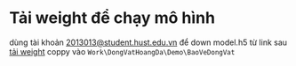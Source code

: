 # Tải weight để chạy mô hình

dùng tài khoản 2013013@student.hust.edu.vn để down model.h5 từ link sau 
[tải weight](https://drive.google.com/file/d/1mtQRQ7deY1VZhAE-zyLCQUSRKXUfVFEX/view)
coppy vào ```Work\DongVatHoangDa\Demo\BaoVeDongVat```